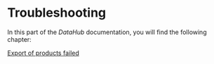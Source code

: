 # Troubleshooting

In this part of the *DataHub* documentation, you will find the following chapter:

[Export of products failed](./01_UploadOfProductFailed.md)